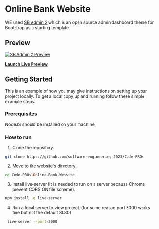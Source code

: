 # Online Bank Website

WE used [SB Admin 2](https://startbootstrap.com/theme/sb-admin-2/) which is an open source admin dashboard theme for Bootstrap as a starting template.

## Preview

[![SB Admin 2 Preview](https://assets.startbootstrap.com/img/screenshots/themes/sb-admin-2.png)](https://startbootstrap.github.io/startbootstrap-sb-admin-2/)

**[Launch Live Preview](https://startbootstrap.github.io/startbootstrap-sb-admin-2/)**

## Getting Started

This is an example of how you may give instructions on setting up your project locally.
To get a local copy up and running follow these simple example steps.

### Prerequisites

NodeJS should be installed on your machine.

### How to run

1. Clone the repository.

```sh
git clone https://github.com/software-engineering-2023/Code-PROs
```

2. Move to the website's directory.

```sh
cd Code-PROs\Online-Bank-Website
```

3. Install live-server (It is needed to run on a server because Chrome prevent CORS ON file scheme).

```sh
npm install -g live-server
```

4. Run a local server to view project. (for some reason port 3000 works fine but not the default 8080)

```sh
 live-server --port=3000
```

